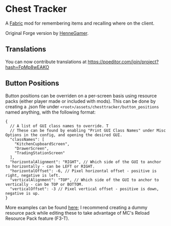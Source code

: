 # Chest Tracker
A [Fabric](https://fabricmc.net) mod for remembering items and recalling where on the client.

Original Forge version by [HenneGamer](https://www.curseforge.com/minecraft/mc-mods/chestcounter).

## Translations

You can now contribute translations at https://poeditor.com/join/project?hash=FpMp8wEAKO

## Button Positions

Button positions can be overriden on a per-screen basis using resource packs (either player made or included with mods).
This can be done by creating a .json file under `<root>/assets/chesttracker/button_positions` named anything, with the following format:

```json5
{
  // A list of GUI class names to override. T
  // These can be found by enabling "Print GUI Class Names" under Misc Options in the config, and opening the desired GUI.
  "classNames": [
    "KitchenCupboardScreen",
    "DrawerScreen",
    "TradingStationScreen"
  ],
  "horizontalAlignment": "RIGHT", // Which side of the GUI to anchor to horizontally - can be LEFT or RIGHT.
  "horizontalOffset": -6, // Pixel horizontal offset - positive is right, negative is left.
  "verticalAlignment": "TOP", // Which side of the GUI to anchor to vertically - can be TOP or BOTTOM.
  "verticalOffset": -3 // Pixel vertical offset - positive is down, negative is up.
}
```

More examples can be found [here](src/main/resources/assets/chesttracker/button_positions); I recommend creating a dummy resource pack while editing these to take advantage of MC's Reload Resource Pack feature (F3-T).
